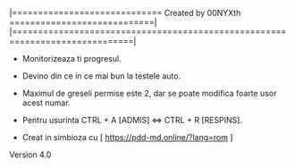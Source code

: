 
|============================= Created by 00NYXth ============================|
|=============================================================================|


- Monitorizeaza ti progresul.
- Devino din ce in ce mai bun la testele auto.
- Maximul de greseli permise este 2, dar se poate modifica foarte usor acest numar.
- Pentru usurinta CTRL + A [ADMIS] <=> CTRL + R [RESPINS].

- Creat in simbioza cu [ https://pdd-md.online/?lang=rom ]


Version 4.0              

